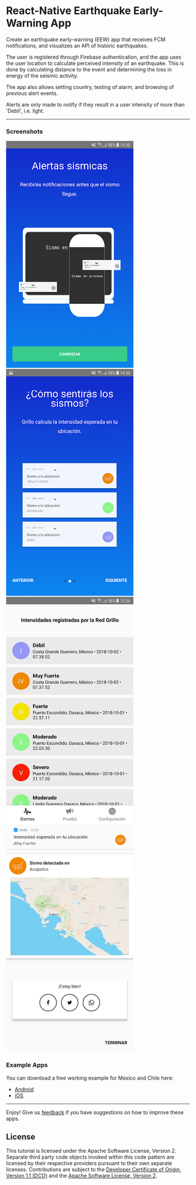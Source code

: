 # React-Native Earthquake Early-Warning App
Create an earthquake early-warning (EEW) app that receives FCM notifications, and visualizes an API of historic earthquakes.

The user is registered through Firebase authentication, and the app uses the user location to calculate perceived intensity of an earthquake. This is done by calculating distance to the event and determining the loss in energy of the seismic activity.

The app also allows setting country, testing of alarm, and browsing of previous alert events.

Alerts are only made to notify if they result in a user intensity of more than 'Debil', i.e. light.

---
### Screenshots

![Home](screenshots/screen1.webp)
![Feel](screenshots/screen2.webp)
![History](screenshots/screen4.webp)
![EQ](screenshots/screen6.webp)

### Example Apps
You can download a free working example for Mexico and Chile here:
- [Android](https://play.google.com/store/apps/details?id=com.grillo.earthquakeapp&hl=es_MX)
- [iOS](https://apps.apple.com/us/app/grillo/id1437900025)
___

Enjoy!  Give us [feedback](https://github.com/openeew/openeew-app-reactnative/issues) if you have suggestions on how to improve these apps.

## License

This tutorial is licensed under the Apache Software License, Version 2.  Separate third party code objects invoked within this code pattern are licensed by their respective providers pursuant to their own separate licenses. Contributions are subject to the [Developer Certificate of Origin, Version 1.1 (DCO)](https://developercertificate.org/) and the [Apache Software License, Version 2](http://www.apache.org/licenses/LICENSE-2.0.txt).
